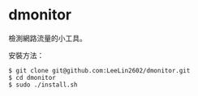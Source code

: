 # dmonitor

檢測網路流量的小工具。

安裝方法：

```
$ git clone git@github.com:LeeLin2602/dmonitor.git
$ cd dmonitor
$ sudo ./install.sh
```
